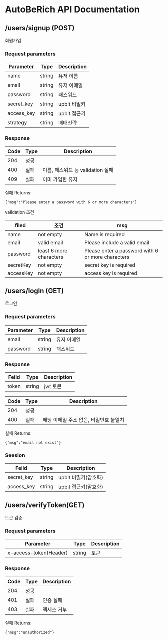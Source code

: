 # AutoBeRich API Documentation

## /users/signup (POST)

회원가입

### Request parameters
| Parameter  | Type | Description |
|------------|------|-------------|
| name       | string | 유저 이름       |
| email      | string | 유저 이메일      |
| password   | string | 패스워드        |
| secret_key | string | upbit 비밀키   |
| access_key | string | upbit 접근키   |
| strategy | string | 매매전략        |

### Response

| Code | Type | Description              |
|------|------|--------------------------|
| 204  | 성공   |                          |
| 400 | 실패   | 이름, 패스워드 등 validation 실패 |
| 409 | 실패 | 이미 가입한 유저                |

실패 Returns:
```
{"msg":"Please enter a password with 6 or more characters"}
```

validation 조건

| filed  | 조건                      | msg                                                |
|-------|-------------------------|----------------------------------------------------|
| name | not empty      | Name is required            |
| email | valid email     | Please include a valid email       |
| password | least 6 more characters | Please enter a password with 6 or more characters  |
|  secretKey    | not empty        |      secret key is required          |
|      accessKey  |        not empty     |       access key is required    |

## /users/login (GET)

로그인

### Request parameters
| Parameter | Type | Description |
|-----------|------|----|
| email     | string | 유저 이메일|
| password | string | 패스워드 |

### Response
| Feild | Type | Description |
|-------|------|------------|
| token | string | jwt 토큰     |

| Code | Type | Description            |
|------|------|------------------------|
| 204  | 성공   |                        |
| 400 | 실패   | 헤딩 이메일 주소 없음, 비밀번호 불일치 |

실패 Returns:
```
{"msg":"email not exist"}
```

### Seesion
| Feild      | Type | Description    |
|------------|------|----------------|
| secret_key | string | upbit 비밀키(암호화) |
| access_key | string | upbit 접근키(암호화) |


## /users/verifyToken(GET)

토큰 검증

### Request parameters
| Parameter              | Type | Description |
|------------------------|------|-------------|
| x-access-token(Header) | string | 토큰          |


### Response

| Code | Type | Description |
|------|------|-------------|
| 204  | 성공   |             |
| 401  | 실패   | 인증 실패       |
| 403  | 실패   | 액세스 거부      |

실패 Returns:
```
{"msg":"unauthorized"}
```
